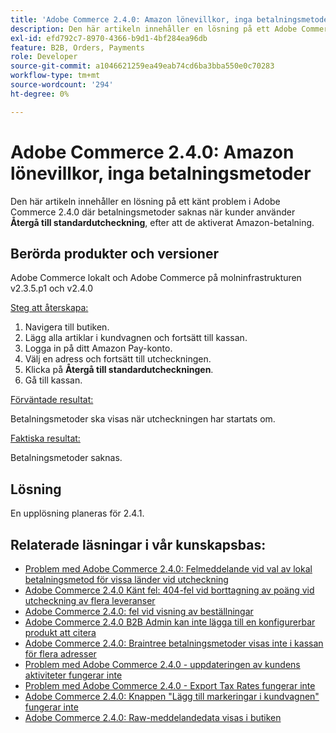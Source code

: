 ```yaml
---
title: 'Adobe Commerce 2.4.0: Amazon lönevillkor, inga betalningsmetoder'
description: Den här artikeln innehåller en lösning på ett Adobe Commerce 2.4.0-problem där betalningsmetoder saknas när man använder **Återgå till standardutcheckning** efter att Amazon betalat.
exl-id: efd792c7-8970-4366-b9d1-4bf284ea96db
feature: B2B, Orders, Payments
role: Developer
source-git-commit: a1046621259ea49eab74cd6ba3bba550e0c70283
workflow-type: tm+mt
source-wordcount: '294'
ht-degree: 0%

---
```


# Adobe Commerce 2.4.0: Amazon lönevillkor, inga betalningsmetoder

Den här artikeln innehåller en lösning på ett känt problem i Adobe Commerce 2.4.0 där betalningsmetoder saknas när kunder använder **Återgå till standardutcheckning**, efter att de aktiverat Amazon-betalning.

## Berörda produkter och versioner

Adobe Commerce lokalt och Adobe Commerce på molninfrastrukturen v2.3.5.p1 och v2.4.0

<u>Steg att återskapa:</u>

1. Navigera till butiken.
1. Lägg alla artiklar i kundvagnen och fortsätt till kassan.
1. Logga in på ditt Amazon Pay-konto.
1. Välj en adress och fortsätt till utcheckningen.
1. Klicka på **Återgå till standardutcheckningen**.
1. Gå till kassan.

<u>Förväntade resultat:</u>

Betalningsmetoder ska visas när utcheckningen har startats om.

<u>Faktiska resultat:</u>

Betalningsmetoder saknas.

## Lösning

En upplösning planeras för 2.4.1.

## Relaterade läsningar i vår kunskapsbas:

* [Problem med Adobe Commerce 2.4.0: Felmeddelande vid val av lokal betalningsmetod för vissa länder vid utcheckning](/help/troubleshooting/payments/magento-2-4-0-checkout-error-selecting-local-payments.md)
* [Adobe Commerce 2.4.0 Känt fel: 404-fel vid borttagning av poäng vid utcheckning av flera leveranser](/help/troubleshooting/storefront/magento-2-4-0-404-error-removing-rewards-points-on-multi-shipping-checkout.md)
* [Adobe Commerce 2.4.0: fel vid visning av beställningar](/help/troubleshooting/storefront/magento-2-4-0-known-issue-orders-display-error.md)
* [Adobe Commerce 2.4.0 B2B Admin kan inte lägga till en konfigurerbar produkt att citera](/help/troubleshooting/miscellaneous/magento-2-4-0-b2b-admin-can-t-add-configurable-product-to-quote.md)
* [Adobe Commerce 2.4.0: Braintree betalningsmetoder visas inte i kassan för flera adresser](/help/troubleshooting/payments/magento-2-4-0-braintree-not-in-multiple-addresses-checkout.md)
* [Problem med Adobe Commerce 2.4.0 - uppdateringen av kundens aktiviteter fungerar inte](/help/troubleshooting/miscellaneous/magento-2-4-0-refresh-on-customer-activities-does-not-work.md)
* [Problem med Adobe Commerce 2.4.0 - Export Tax Rates fungerar inte](/help/troubleshooting/miscellaneous/magento-2-4-0-known-issue-export-tax-rates-does-not-work.md)
* [Adobe Commerce 2.4.0: Knappen &quot;Lägg till markeringar i kundvagnen&quot; fungerar inte](/help/troubleshooting/miscellaneous/magento-2-4-0-add-selections-to-my-cart-does-not-work.md)
* [Adobe Commerce 2.4.0: Raw-meddelandedata visas i butiken](/help/troubleshooting/storefront/magento-2-4-0-issue-storefront-raw-message-data-display.md)
